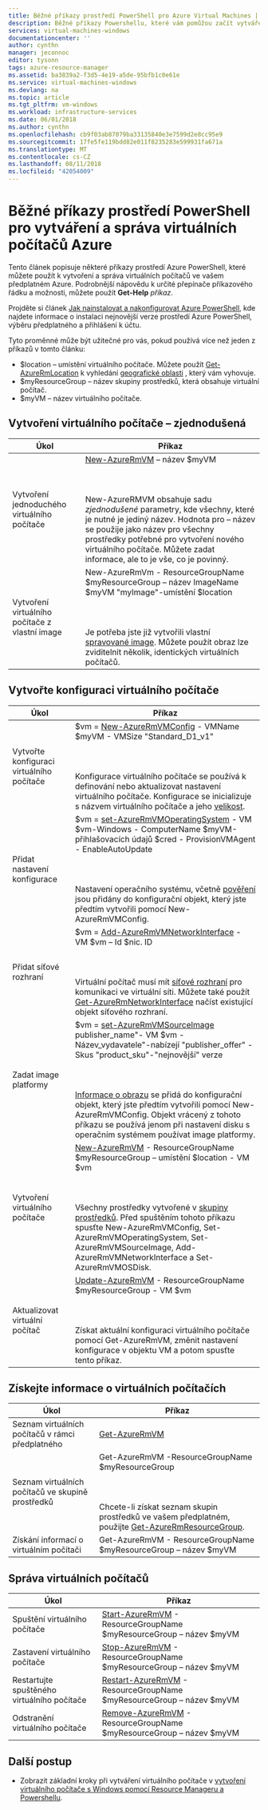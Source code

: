 ```yaml
---
title: Běžné příkazy prostředí PowerShell pro Azure Virtual Machines | Dokumentace Microsoftu
description: Běžné příkazy Powershellu, které vám pomůžou začít vytvářet a spravovat vaše virtuální počítače s Windows v Azure.
services: virtual-machines-windows
documentationcenter: ''
author: cynthn
manager: jeconnoc
editor: tysonn
tags: azure-resource-manager
ms.assetid: ba3839a2-f3d5-4e19-a5de-95bfb1c0e61e
ms.service: virtual-machines-windows
ms.devlang: na
ms.topic: article
ms.tgt_pltfrm: vm-windows
ms.workload: infrastructure-services
ms.date: 06/01/2018
ms.author: cynthn
ms.openlocfilehash: cb9f03ab87079ba33135840e3e7599d2e8cc95e9
ms.sourcegitcommit: 17fe5fe119bdd82e011f8235283e599931fa671a
ms.translationtype: MT
ms.contentlocale: cs-CZ
ms.lasthandoff: 08/11/2018
ms.locfileid: "42054009"
---
```

# <a name="common-powershell-commands-for-creating-and-managing-azure-virtual-machines"></a>Běžné příkazy prostředí PowerShell pro vytváření a správa virtuálních počítačů Azure

Tento článek popisuje některé příkazy prostředí Azure PowerShell, které můžete použít k vytvoření a správa virtuálních počítačů ve vašem předplatném Azure.  Podrobnější nápovědu k určité přepínače příkazového řádku a možnosti, můžete použít **Get-Help** *příkaz*.

Projděte si článek [Jak nainstalovat a nakonfigurovat Azure PowerShell](/powershell/azure/overview), kde najdete informace o instalaci nejnovější verze prostředí Azure PowerShell, výběru předplatného a přihlášení k účtu.

Tyto proměnné může být užitečné pro vás, pokud používá více než jeden z příkazů v tomto článku:

- $location – umístění virtuálního počítače. Můžete použít [Get-AzureRmLocation](https://docs.microsoft.com/powershell/module/azurerm.resources/get-azurermlocation) k vyhledání [geografické oblasti](https://azure.microsoft.com/regions/) , který vám vyhovuje.
- $myResourceGroup – název skupiny prostředků, která obsahuje virtuální počítač.
- $myVM – název virtuálního počítače.

## <a name="create-a-vm---simplified"></a>Vytvoření virtuálního počítače – zjednodušená

| Úkol | Příkaz |
| ---- | ------- |
| Vytvoření jednoduchého virtuálního počítače | [New-AzureRmVM](/powershell/module/azurerm.compute/new-azurermvm) – název $myVM <BR></BR><BR></BR> New-AzureRMVM obsahuje sadu *zjednodušené* parametry, kde všechny, které je nutné je jediný název. Hodnota pro – název se použije jako název pro všechny prostředky potřebné pro vytvoření nového virtuálního počítače. Můžete zadat informace, ale to je vše, co je povinný.|
| Vytvoření virtuálního počítače z vlastní image | New-AzureRmVm - ResourceGroupName $myResourceGroup – název ImageName $myVM "myImage"-umístění $location  <BR></BR><BR></BR>Je potřeba jste již vytvořili vlastní [spravované image](capture-image-resource.md). Můžete použít obraz lze zviditelnit několik, identických virtuálních počítačů. |



## <a name="create-a-vm-configuration"></a>Vytvořte konfiguraci virtuálního počítače

| Úkol | Příkaz |
| ---- | ------- |
| Vytvořte konfiguraci virtuálního počítače |$vm = [New-AzureRmVMConfig](https://docs.microsoft.com/powershell/module/azurerm.compute/new-azurermvmconfig) - VMName $myVM - VMSize "Standard_D1_v1"<BR></BR><BR></BR>Konfigurace virtuálního počítače se používá k definování nebo aktualizovat nastavení virtuálního počítače. Konfigurace se inicializuje s názvem virtuálního počítače a jeho [velikost](sizes.md?toc=%2fazure%2fvirtual-machines%2fwindows%2ftoc.json). |
| Přidat nastavení konfigurace |$vm = [set-AzureRmVMOperatingSystem](https://docs.microsoft.com/powershell/module/azurerm.compute/set-azurermvmoperatingsystem) - VM $vm-Windows - ComputerName $myVM-přihlašovacích údajů $cred - ProvisionVMAgent - EnableAutoUpdate<BR></BR><BR></BR>Nastavení operačního systému, včetně [pověření](https://technet.microsoft.com/library/hh849815.aspx) jsou přidány do konfigurační objekt, který jste předtím vytvořili pomocí New-AzureRmVMConfig. |
| Přidat síťové rozhraní |$vm = [Add-AzureRmVMNetworkInterface](https://docs.microsoft.com/powershell/module/azurerm.compute/Add-AzureRmVMNetworkInterface) - VM $vm – Id $nic. ID<BR></BR><BR></BR>Virtuální počítač musí mít [síťové rozhraní](../virtual-machines-windows-ps-create.md?toc=%2fazure%2fvirtual-machines%2fwindows%2ftoc.json) pro komunikaci ve virtuální síti. Můžete také použít [Get-AzureRmNetworkInterface](https://docs.microsoft.com/powershell/module/azurerm.compute/add-azurermvmnetworkinterface) načíst existující objekt síťového rozhraní. |
| Zadat image platformy |$vm = [set-AzureRmVMSourceImage](https://docs.microsoft.com/powershell/module/azurerm.compute/set-azurermvmsourceimage) publisher_name"- VM $vm - Název_vydavatele"-nabízejí "publisher_offer" - Skus "product_sku"-"nejnovější" verze<BR></BR><BR></BR>[Informace o obrazu](cli-ps-findimage.md?toc=%2fazure%2fvirtual-machines%2fwindows%2ftoc.json) se přidá do konfigurační objekt, který jste předtím vytvořili pomocí New-AzureRmVMConfig. Objekt vrácený z tohoto příkazu se používá jenom při nastavení disku s operačním systémem používat image platformy. |
| Vytvoření virtuálního počítače |[New-AzureRmVM](/powershell/module/azurerm.compute/new-azurermvm) - ResourceGroupName $myResourceGroup – umístění $location - VM $vm<BR></BR><BR></BR>Všechny prostředky vytvořené v [skupiny prostředků](../../azure-resource-manager/powershell-azure-resource-manager.md). Před spuštěním tohoto příkazu spusťte New-AzureRmVMConfig, Set-AzureRmVMOperatingSystem, Set-AzureRmVMSourceImage, Add-AzureRmVMNetworkInterface a Set-AzureRmVMOSDisk. |
| Aktualizovat virtuální počítač |[Update-AzureRmVM](https://docs.microsoft.com/powershell/module/azurerm.compute/update-azurermvm) - ResourceGroupName $myResourceGroup - VM $vm<BR></BR><BR></BR>Získat aktuální konfiguraci virtuálního počítače pomocí Get-AzureRmVM, změnit nastavení konfigurace v objektu VM a potom spusťte tento příkaz. |

## <a name="get-information-about-vms"></a>Získejte informace o virtuálních počítačích

| Úkol | Příkaz |
| ---- | ------- |
| Seznam virtuálních počítačů v rámci předplatného |[Get-AzureRmVM](https://docs.microsoft.com/powershell/module/azurerm.compute/get-azurermvm) |
| Seznam virtuálních počítačů ve skupině prostředků |Get-AzureRmVM -ResourceGroupName $myResourceGroup<BR></BR><BR></BR>Chcete-li získat seznam skupin prostředků ve vašem předplatném, použijte [Get-AzureRmResourceGroup](https://docs.microsoft.com/powershell/module/azurerm.resources/get-azurermresourcegroup). |
| Získání informací o virtuálním počítači |Get-AzureRmVM - ResourceGroupName $myResourceGroup – název $myVM |

## <a name="manage-vms"></a>Správa virtuálních počítačů
| Úkol | Příkaz |
| --- | --- |
| Spuštění virtuálního počítače |[Start-AzureRmVM](https://docs.microsoft.com/powershell/module/azurerm.compute/start-azurermvm) - ResourceGroupName $myResourceGroup – název $myVM |
| Zastavení virtuálního počítače |[Stop-AzureRmVM](https://docs.microsoft.com/powershell/module/azurerm.compute/stop-azurermvm) - ResourceGroupName $myResourceGroup – název $myVM |
| Restartujte spuštěného virtuálního počítače |[Restart-AzureRmVM](https://docs.microsoft.com/powershell/module/azurerm.compute/restart-azurermvm) - ResourceGroupName $myResourceGroup – název $myVM |
| Odstranění virtuálního počítače |[Remove-AzureRmVM](https://docs.microsoft.com/powershell/module/azurerm.compute/remove-azurermvm) - ResourceGroupName $myResourceGroup – název $myVM |


## <a name="next-steps"></a>Další postup
* Zobrazit základní kroky při vytváření virtuálního počítače v [vytvoření virtuálního počítače s Windows pomocí Resource Manageru a Powershellu](../virtual-machines-windows-ps-create.md?toc=%2fazure%2fvirtual-machines%2fwindows%2ftoc.json).

